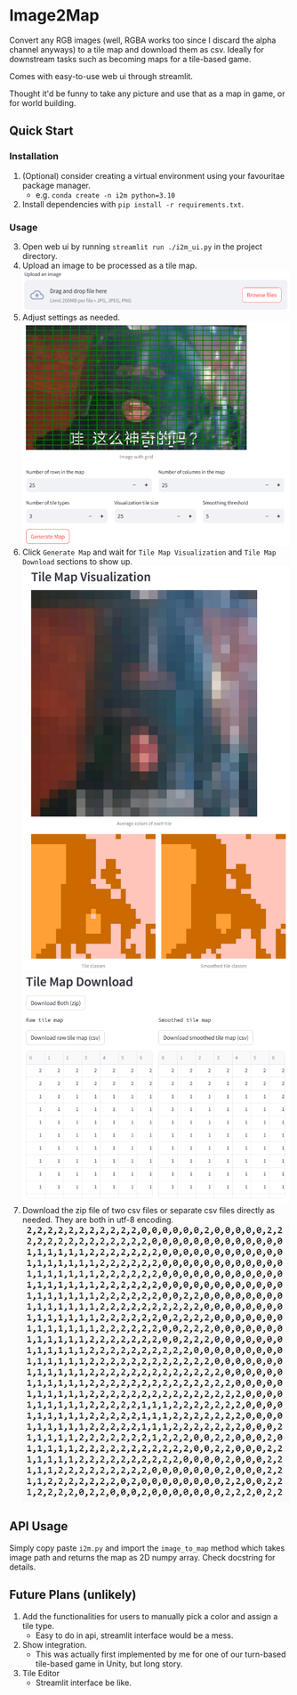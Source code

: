# Image2Map
Convert any RGB images (well, RGBA works too since I discard the alpha channel anyways) to a tile map and download them as csv. Ideally for downstream tasks such as becoming maps for a tile-based game. 

Comes with easy-to-use web ui through streamlit. 

Thought it'd be funny to take any picture and use that as a map in game, or for world building. 

## Quick Start
### Installation
1. (Optional) consider creating a virtual environment using your favouritae package manager.
     - e.g. `conda create -n i2m python=3.10`
2. Install dependencies with `pip install -r requirements.txt`.
### Usage
3. Open web ui by running `streamlit run ./i2m_ui.py` in the project directory.
4. Upload an image to be processed as a tile map. 
![upload_image](md_upload.png)
5. Adjust settings as needed.
![interface](md_interface.png)
6. Click `Generate Map` and wait for `Tile Map Visualization` and `Tile Map Download` sections to show up.
![visualization](md_vis.png)
![download](md_download.png)
7. Download the zip file of two csv files or separate csv files directly as needed. They are both in utf-8 encoding. 
![csv](md_csv.png)

## API Usage
Simply copy paste `i2m.py` and import the `image_to_map` method which takes image path and returns the map as 2D numpy array. Check docstring for details. 

## Future Plans (unlikely)
1. Add the functionalities for users to manually pick a color and assign a tile type. 
     - Easy to do in api, streamlit interface would be a mess. 
2. Show integration. 
     - This was actually first implemented by me for one of our turn-based tile-based game in Unity, but long story. 
3. Tile Editor
     - Streamlit interface be like.
